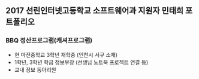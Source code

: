 ## 2017 선린인터넷고등학교 소프트웨어과 지원자 민태희 포트폴리오

### BBQ 정산프로그램(캐셔프로그램)

* 현 마전중학교 3학년 재학중 (인천시 서구 소재)
* 1학년, 3학년 학급 정보부장 (선생님 노트북 프로젝트 연결 등)
* 교내 정보 동아리원
